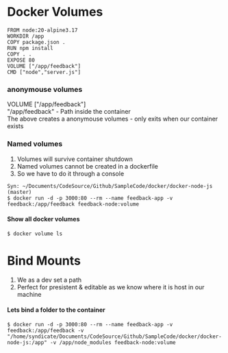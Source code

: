 # Docker Volumes

```
FROM node:20-alpine3.17
WORKDIR /app
COPY package.json .
RUN npm install
COPY . .
EXPOSE 80
VOLUME ["/app/feedback"]
CMD ["node","server.js"]
```
### anonymouse volumes
VOLUME ["/app/feedback"]\
"/app/feedback" - Path inside the container\
The above creates a anonymouse volumes - only exits when our container exists


### Named volumes 
1. Volumes will survive container shutdown
2. Named volumes cannot be created in a dockerfile
3. So we have to do it through a console
```
Syn: ~/Documents/CodeSource/Github/SampleCode/docker/docker-node-js (master)
$ docker run -d -p 3000:80 --rm --name feedback-app -v feedback:/app/feedback feedback-node:volume
```

#### Show all docker volumes 
`$ docker volume ls`

# Bind Mounts

1. We as a dev set a path
2. Perfect for presistent & editable as we know where it is host in our machine

#### Lets bind a folder to the container
`$ docker run -d -p 3000:80 --rm --name feedback-app -v feedback:/app/feedback -v "/home/syndicate/Documents/CodeSource/Github/SampleCode/docker/docker-node-js:/app" -v /app/node_modules feedback-node:volume`



